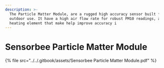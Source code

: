 ```yaml
---
description: >-
  The Particle Matter Module, are a rugged high accuracy sensor built for
  outdoor use. It have a high air flow rate for robust PM10 readings, as well as
  heating element that make help improve accuracy i
---
```


# Sensorbee Particle Matter Module

{% file src="../../.gitbook/assets/Sensorbee Particle Matter Module.pdf" %}
